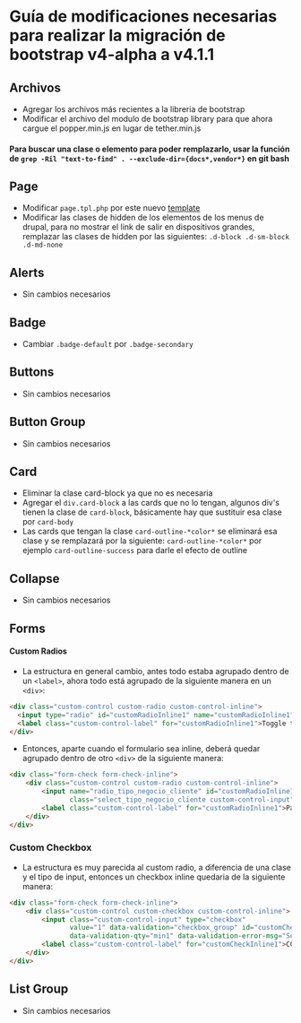 # Guía de modificaciones necesarias para realizar la migración de bootstrap v4-alpha a v4.1.1

## Archivos
- Agregar los archivos más recientes a la libreria de bootstrap
- Modificar el archivo del modulo de bootstrap library para que ahora cargue el popper.min.js en lugar de tether.min.js

#### Para buscar una clase o elemento para poder remplazarlo, usar la función de `grep -Ril "text-to-find" . --exclude-dir={docs*,vendor*}` en git bash

## Page
- Modificar `page.tpl.php` por este nuevo [template](https://github.com/ErickGomez98/DevelopingTools/blob/master/v4-page.tpl.php)
- Modificar las clases de hidden de los elementos de los menus de drupal, para no mostrar el link de salir en dispositivos grandes, remplazar las clases de hidden por las siguientes: `.d-block .d-sm-block .d-md-none`

## Alerts
- Sin cambios necesarios

## Badge
- Cambiar `.badge-default` por `.badge-secondary`

## Buttons
- Sin cambios necesarios

## Button Group
- Sin cambios necesarios

## Card
- Eliminar la clase card-block ya que no es necesaria
- Agregar el `div.card-block` a las cards que no lo tengan, algunos div's tienen la clase de `card-block`, básicamente hay que sustituir esa clase por `card-body`
- Las cards que tengan la clase `card-outline-*color*` se eliminará esa clase y se remplazará por la siguiente: `card-outline-*color*` por ejemplo `card-outline-success` para darle el efecto de outline

## Collapse
- Sin cambios necesarios

## Forms
#### Custom Radios
  - La estructura en general cambio, antes todo estaba agrupado dentro de un `<label>`, ahora todo está agrupado de la siguiente manera en un `<div>`:
  ```html
  <div class="custom-control custom-radio custom-control-inline">
    <input type="radio" id="customRadioInline1" name="customRadioInline1" class="custom-control-input">
    <label class="custom-control-label" for="customRadioInline1">Toggle this custom radio</label>
  </div>
  ```
  - Entonces, aparte cuando el formulario sea inline, deberá quedar agrupado dentro de otro `<div>` de la siguiente manera:
  ```html
  <div class="form-check form-check-inline">
      <div class="custom-control custom-radio custom-control-inline">
          <input name="radio_tipo_negocio_cliente" id="customRadioInline1" type="radio"
                 class="select_tipo_negocio_cliente custom-control-input" value="2">
          <label class="custom-control-label" for="customRadioInline1">Particular</label>
      </div>
  </div>
  ```
  
### Custom Checkbox
  - La estructura es muy parecida al custom radio, a diferencia de una clase y el tipo de input, entonces un checkbox inline quedaria de la siguiente manera:
  ```html
  <div class="form-check form-check-inline">
      <div class="custom-control custom-checkbox custom-control-inline">
          <input class="custom-control-input" type="checkbox"
                 value="1" data-validation="checkbox_group" id="customCheckInline1" name="client_areas[]"
                 data-validation-qty="min1" data-validation-error-msg="Selecciona al menos una área.">
          <label class="custom-control-label" for="customCheckInline1">CCTV</label>
      </div>
  </div>

  ```
## List Group
- Sin cambios necesarios
  







